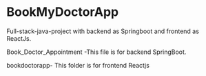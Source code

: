 # BookMyDoctorApp
Full-stack-java-project with backend as Springboot and frontend as ReactJs.


Book_Doctor_Appointment -This file is for backend SpringBoot.


bookdoctorapp- This folder is for frontend Reactjs
